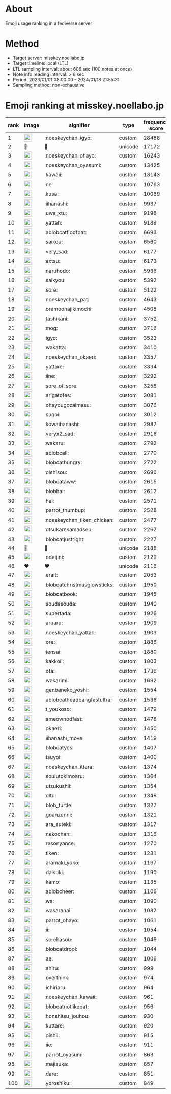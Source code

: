 # About
Emoji usage ranking in a fediverse server

# Method
- Target server: misskey.noellabo.jp
- Target timeline: local (LTL)
- LTL sampling interval: about 606 sec (100 notes at once)
- Note info reading interval: > 6 sec
- Period: 2023/01/01 08:00:00 - 2024/01/18 21:55:31 
- Sampling method: non-exhaustive

# Emoji ranking at misskey.noellabo.jp

|rank|image|signifier|type|frequency score|
|----|----|----|----|----|
|1|<img height="24" src="https://misskey.noellabo.jp/emoji/noeskeychan_igyo.webp">|:noeskeychan_igyo:|custom|28488|
|2|🎉|🎉|unicode|17172|
|3|<img height="24" src="https://misskey.noellabo.jp/emoji/noeskeychan_ohayo.webp">|:noeskeychan_ohayo:|custom|16243|
|4|<img height="24" src="https://misskey.noellabo.jp/emoji/noeskeychan_oyasumi.webp">|:noeskeychan_oyasumi:|custom|13425|
|5|<img height="24" src="https://misskey.noellabo.jp/emoji/kawaii.webp">|:kawaii:|custom|13143|
|6|<img height="24" src="https://misskey.noellabo.jp/emoji/ne.webp">|:ne:|custom|10763|
|7|<img height="24" src="https://misskey.noellabo.jp/emoji/kusa.webp">|:kusa:|custom|10069|
|8|<img height="24" src="https://misskey.noellabo.jp/emoji/iihanashi.webp">|:iihanashi:|custom|9937|
|9|<img height="24" src="https://misskey.noellabo.jp/emoji/uwa_xtu.webp">|:uwa_xtu:|custom|9198|
|10|<img height="24" src="https://misskey.noellabo.jp/emoji/yattah.webp">|:yattah:|custom|9189|
|11|<img height="24" src="https://misskey.noellabo.jp/emoji/ablobcatfloofpat.webp">|:ablobcatfloofpat:|custom|6693|
|12|<img height="24" src="https://misskey.noellabo.jp/emoji/saikou.webp">|:saikou:|custom|6560|
|13|<img height="24" src="https://misskey.noellabo.jp/emoji/very_sad.webp">|:very_sad:|custom|6177|
|14|<img height="24" src="https://misskey.noellabo.jp/emoji/axtsu.webp">|:axtsu:|custom|6173|
|15|<img height="24" src="https://misskey.noellabo.jp/emoji/naruhodo.webp">|:naruhodo:|custom|5936|
|16|<img height="24" src="https://misskey.noellabo.jp/emoji/saikyou.webp">|:saikyou:|custom|5392|
|17|<img height="24" src="https://misskey.noellabo.jp/emoji/sore.webp">|:sore:|custom|5122|
|18|<img height="24" src="https://misskey.noellabo.jp/emoji/noeskeychan_pat.webp">|:noeskeychan_pat:|custom|4643|
|19|<img height="24" src="https://misskey.noellabo.jp/emoji/oremoonajikimochi.webp">|:oremoonajikimochi:|custom|4508|
|20|<img height="24" src="https://misskey.noellabo.jp/emoji/tashikani.webp">|:tashikani:|custom|3752|
|21|<img height="24" src="https://misskey.noellabo.jp/emoji/mog.webp">|:mog:|custom|3716|
|22|<img height="24" src="https://misskey.noellabo.jp/emoji/igyo.webp">|:igyo:|custom|3523|
|23|<img height="24" src="https://misskey.noellabo.jp/emoji/wakatta.webp">|:wakatta:|custom|3410|
|24|<img height="24" src="https://misskey.noellabo.jp/emoji/noeskeychan_okaeri.webp">|:noeskeychan_okaeri:|custom|3357|
|25|<img height="24" src="https://misskey.noellabo.jp/emoji/yattare.webp">|:yattare:|custom|3334|
|26|<img height="24" src="https://misskey.noellabo.jp/emoji/iine.webp">|:iine:|custom|3292|
|27|<img height="24" src="https://misskey.noellabo.jp/emoji/sore_of_sore.webp">|:sore_of_sore:|custom|3258|
|28|<img height="24" src="https://misskey.noellabo.jp/emoji/arigatofes.webp">|:arigatofes:|custom|3081|
|29|<img height="24" src="https://misskey.noellabo.jp/emoji/ohayougozaimasu.webp">|:ohayougozaimasu:|custom|3076|
|30|<img height="24" src="https://misskey.noellabo.jp/emoji/sugoi.webp">|:sugoi:|custom|3012|
|31|<img height="24" src="https://misskey.noellabo.jp/emoji/kowaihanashi.webp">|:kowaihanashi:|custom|2987|
|32|<img height="24" src="https://misskey.noellabo.jp/emoji/veryx2_sad.webp">|:veryx2_sad:|custom|2916|
|33|<img height="24" src="https://misskey.noellabo.jp/emoji/wakaru.webp">|:wakaru:|custom|2792|
|34|<img height="24" src="https://misskey.noellabo.jp/emoji/ablobcall.webp">|:ablobcall:|custom|2770|
|35|<img height="24" src="https://misskey.noellabo.jp/emoji/blobcathungry.webp">|:blobcathungry:|custom|2722|
|36|<img height="24" src="https://misskey.noellabo.jp/emoji/oishisou.webp">|:oishisou:|custom|2696|
|37|<img height="24" src="https://misskey.noellabo.jp/emoji/blobcataww.webp">|:blobcataww:|custom|2615|
|38|<img height="24" src="https://misskey.noellabo.jp/emoji/blobhai.webp">|:blobhai:|custom|2612|
|39|<img height="24" src="https://misskey.noellabo.jp/emoji/hai.webp">|:hai:|custom|2571|
|40|<img height="24" src="https://misskey.noellabo.jp/emoji/parrot_thumbup.webp">|:parrot_thumbup:|custom|2528|
|41|<img height="24" src="https://misskey.noellabo.jp/emoji/noeskeychan_tiken_chicken.webp">|:noeskeychan_tiken_chicken:|custom|2477|
|42|<img height="24" src="https://misskey.noellabo.jp/emoji/otsukaresamadseu.webp">|:otsukaresamadseu:|custom|2267|
|43|<img height="24" src="https://misskey.noellabo.jp/emoji/blobcatjustright.webp">|:blobcatjustright:|custom|2227|
|44|🍗|🍗|unicode|2188|
|45|<img height="24" src="https://misskey.noellabo.jp/emoji/odaijini.webp">|:odaijini:|custom|2129|
|46|❤|❤|unicode|2116|
|47|<img height="24" src="https://misskey.noellabo.jp/emoji/erait.webp">|:erait:|custom|2053|
|48|<img height="24" src="https://misskey.noellabo.jp/emoji/blobcatchristmasglowsticks.webp">|:blobcatchristmasglowsticks:|custom|1950|
|49|<img height="24" src="https://misskey.noellabo.jp/emoji/blobcatbook.webp">|:blobcatbook:|custom|1945|
|50|<img height="24" src="https://misskey.noellabo.jp/emoji/soudasouda.webp">|:soudasouda:|custom|1940|
|51|<img height="24" src="https://misskey.noellabo.jp/emoji/supertada.webp">|:supertada:|custom|1926|
|52|<img height="24" src="https://misskey.noellabo.jp/emoji/aruaru.webp">|:aruaru:|custom|1909|
|53|<img height="24" src="https://misskey.noellabo.jp/emoji/noeskeychan_yattah.webp">|:noeskeychan_yattah:|custom|1903|
|54|<img height="24" src="https://misskey.noellabo.jp/emoji/ore.webp">|:ore:|custom|1886|
|55|<img height="24" src="https://misskey.noellabo.jp/emoji/tensai.webp">|:tensai:|custom|1880|
|56|<img height="24" src="https://misskey.noellabo.jp/emoji/kakkoii.webp">|:kakkoii:|custom|1803|
|57|<img height="24" src="https://misskey.noellabo.jp/emoji/ota.webp">|:ota:|custom|1736|
|58|<img height="24" src="https://misskey.noellabo.jp/emoji/wakarimi.webp">|:wakarimi:|custom|1692|
|59|<img height="24" src="https://misskey.noellabo.jp/emoji/genbaneko_yoshi.webp">|:genbaneko_yoshi:|custom|1554|
|60|<img height="24" src="https://misskey.noellabo.jp/emoji/ablobcatheadbangfastultra.webp">|:ablobcatheadbangfastultra:|custom|1536|
|61|<img height="24" src="https://misskey.noellabo.jp/emoji/t_youkoso.webp">|:t_youkoso:|custom|1479|
|62|<img height="24" src="https://misskey.noellabo.jp/emoji/ameownodfast.webp">|:ameownodfast:|custom|1478|
|63|<img height="24" src="https://misskey.noellabo.jp/emoji/okaeri.webp">|:okaeri:|custom|1450|
|64|<img height="24" src="https://misskey.noellabo.jp/emoji/iihanashi_move.webp">|:iihanashi_move:|custom|1419|
|65|<img height="24" src="https://misskey.noellabo.jp/emoji/blobcatyes.webp">|:blobcatyes:|custom|1407|
|66|<img height="24" src="https://misskey.noellabo.jp/emoji/tsuyoi.webp">|:tsuyoi:|custom|1400|
|67|<img height="24" src="https://misskey.noellabo.jp/emoji/noeskeychan_ittera.webp">|:noeskeychan_ittera:|custom|1374|
|68|<img height="24" src="https://misskey.noellabo.jp/emoji/souiutokimoaru.webp">|:souiutokimoaru:|custom|1364|
|69|<img height="24" src="https://misskey.noellabo.jp/emoji/utsukushii.webp">|:utsukushii:|custom|1354|
|70|<img height="24" src="https://misskey.noellabo.jp/emoji/oltu.webp">|:oltu:|custom|1348|
|71|<img height="24" src="https://misskey.noellabo.jp/emoji/blob_turtle.webp">|:blob_turtle:|custom|1327|
|72|<img height="24" src="https://misskey.noellabo.jp/emoji/goanzenni.webp">|:goanzenni:|custom|1321|
|73|<img height="24" src="https://misskey.noellabo.jp/emoji/ara_suteki.webp">|:ara_suteki:|custom|1317|
|74|<img height="24" src="https://misskey.noellabo.jp/emoji/nekochan.webp">|:nekochan:|custom|1316|
|75|<img height="24" src="https://misskey.noellabo.jp/emoji/resonyance.webp">|:resonyance:|custom|1270|
|76|<img height="24" src="https://misskey.noellabo.jp/emoji/tiken.webp">|:tiken:|custom|1231|
|77|<img height="24" src="https://misskey.noellabo.jp/emoji/aramaki_yoko.webp">|:aramaki_yoko:|custom|1197|
|78|<img height="24" src="https://misskey.noellabo.jp/emoji/daisuki.webp">|:daisuki:|custom|1190|
|79|<img height="24" src="https://misskey.noellabo.jp/emoji/kamo.webp">|:kamo:|custom|1135|
|80|<img height="24" src="https://misskey.noellabo.jp/emoji/ablobcheer.webp">|:ablobcheer:|custom|1106|
|81|<img height="24" src="https://misskey.noellabo.jp/emoji/wa.webp">|:wa:|custom|1090|
|82|<img height="24" src="https://misskey.noellabo.jp/emoji/wakaranai.webp">|:wakaranai:|custom|1087|
|83|<img height="24" src="https://misskey.noellabo.jp/emoji/parrot_ohayo.webp">|:parrot_ohayo:|custom|1061|
|84|<img height="24" src="https://misskey.noellabo.jp/emoji/ii.webp">|:ii:|custom|1054|
|85|<img height="24" src="https://misskey.noellabo.jp/emoji/sorehasou.webp">|:sorehasou:|custom|1046|
|86|<img height="24" src="https://misskey.noellabo.jp/emoji/blobcatdrool.webp">|:blobcatdrool:|custom|1044|
|87|<img height="24" src="https://misskey.noellabo.jp/emoji/ae.webp">|:ae:|custom|1006|
|88|<img height="24" src="https://misskey.noellabo.jp/emoji/ahiru.webp">|:ahiru:|custom|999|
|89|<img height="24" src="https://misskey.noellabo.jp/emoji/overthink.webp">|:overthink:|custom|974|
|90|<img height="24" src="https://misskey.noellabo.jp/emoji/ichiriaru.webp">|:ichiriaru:|custom|964|
|91|<img height="24" src="https://misskey.noellabo.jp/emoji/noeskeychan_kawaii.webp">|:noeskeychan_kawaii:|custom|961|
|92|<img height="24" src="https://misskey.noellabo.jp/emoji/blobcatnotlikepat.webp">|:blobcatnotlikepat:|custom|956|
|93|<img height="24" src="https://misskey.noellabo.jp/emoji/honshitsu_jouhou.webp">|:honshitsu_jouhou:|custom|930|
|94|<img height="24" src="https://misskey.noellabo.jp/emoji/kuttare.webp">|:kuttare:|custom|920|
|95|<img height="24" src="https://misskey.noellabo.jp/emoji/oishii.webp">|:oishii:|custom|915|
|96|<img height="24" src="https://misskey.noellabo.jp/emoji/iie.webp">|:iie:|custom|911|
|97|<img height="24" src="https://misskey.noellabo.jp/emoji/parrot_oyasumi.webp">|:parrot_oyasumi:|custom|863|
|98|<img height="24" src="https://misskey.noellabo.jp/emoji/majisuka.webp">|:majisuka:|custom|857|
|99|<img height="24" src="https://misskey.noellabo.jp/emoji/dare.webp">|:dare:|custom|851|
|100|<img height="24" src="https://misskey.noellabo.jp/emoji/yoroshiku.webp">|:yoroshiku:|custom|849|
